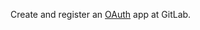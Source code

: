 Create and register an [OAuth](https://docs.gitlab.com/ee/integration/oauth_provider.html) app at GitLab.